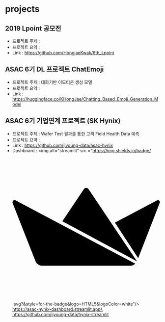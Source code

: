 # projects

## 2019 Lpoint 공모전
- 프로젝트 주제 : 
- 프로젝트 요약 : 
- Link : https://github.com/HongjaeKwak/6th_Lpoint

## ASAC 6기 DL 프로젝트 ChatEmoji
- 프로젝트 주제 : 대화기반 이모티콘 생성 모델
- 프로젝트 요약 : 
- Link : https://huggingface.co/KHongJae/Chatting_Based_Emoji_Generation_Model

## ASAC 6기 기업연계 프로젝트 (SK Hynix)
- 프로젝트 주제 : Wafer Test 결과를 통한 고객 Field Health Data 예측
- 프로젝트 요약 :
- Link : https://github.com/jiyoung-data/asac-hynix
- Dashboard : <img alt="streamlit" src ="https://img.shields.io/badge/<svg role="img" viewBox="0 0 24 24" xmlns="http://www.w3.org/2000/svg"><title>Streamlit</title><path d="M16.673 11.32l6.862-3.618c.233-.136.554.12.442.387L20.463 17.1zm-8.556-.229l3.473-5.187c.203-.328.578-.316.793-.028l7.886 11.75zm-3.375 7.25c-.28 0-.835-.284-.993-.716l-3.72-9.46c-.118-.331.139-.614.48-.464l19.474 10.306c-.149.147-.453.337-.72.334z"/></svg>.svg?&style=for-the-badge&logo=HTML5&logoColor=white"/> https://asac-hynix-dashboard.streamlit.app/, https://github.com/jiyoung-data/hynix-streamlit
